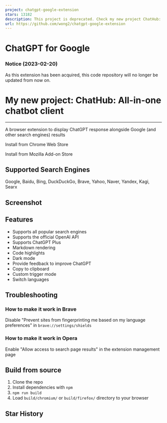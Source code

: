 ```yaml
---
project: chatgpt-google-extension
stars: 13182
description: This project is deprecated. Check my new project ChatHub:
url: https://github.com/wong2/chatgpt-google-extension
---
```


ChatGPT for Google
==================

### Notice (2023-02-20)

As this extension has been acquired, this code repository will no longer be updated from now on.

My new project: ChatHub: All-in-one chatbot client
==================================================

* * *

A browser extension to display ChatGPT response alongside Google (and other search engines) results

Install from Chrome Web Store

Install from Mozilla Add-on Store

Supported Search Engines
------------------------

Google, Baidu, Bing, DuckDuckGo, Brave, Yahoo, Naver, Yandex, Kagi, Searx

Screenshot
----------

Features
--------

-   Supports all popular search engines
-   Supports the official OpenAI API
-   Supports ChatGPT Plus
-   Markdown rendering
-   Code highlights
-   Dark mode
-   Provide feedback to improve ChatGPT
-   Copy to clipboard
-   Custom trigger mode
-   Switch languages

Troubleshooting
---------------

### How to make it work in Brave

Disable "Prevent sites from fingerprinting me based on my language preferences" in `brave://settings/shields`

### How to make it work in Opera

Enable "Allow access to search page results" in the extension management page

Build from source
-----------------

1.  Clone the repo
2.  Install dependencies with `npm`
3.  `npm run build`
4.  Load `build/chromium/` or `build/firefox/` directory to your browser

Star History
------------

